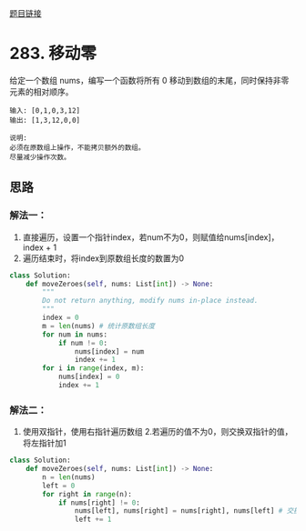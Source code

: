 [题目链接](xxx)
# 283. 移动零
给定一个数组 nums，编写一个函数将所有 0 移动到数组的末尾，同时保持非零元素的相对顺序。
```
输入: [0,1,0,3,12]
输出: [1,3,12,0,0]

说明:
必须在原数组上操作，不能拷贝额外的数组。
尽量减少操作次数。
```
## 思路

### 解法一：
1. 直接遍历，设置一个指针index，若num不为0，则赋值给nums[index]，index + 1
2. 遍历结束时，将index到原数组长度的数置为0
```python
class Solution:
    def moveZeroes(self, nums: List[int]) -> None:
        """
        Do not return anything, modify nums in-place instead.
        """
        index = 0 
        m = len(nums) # 统计原数组长度
        for num in nums:
            if num != 0:
                nums[index] = num
                index += 1
        for i in range(index, m):
            nums[index] = 0
            index += 1
```

### 解法二：
1. 使用双指针，使用右指针遍历数组
2.若遍历的值不为0，则交换双指针的值，将左指针加1

```python
class Solution:
    def moveZeroes(self, nums: List[int]) -> None:
        n = len(nums)
        left = 0
        for right in range(n):
            if nums[right] != 0:
                nums[left], nums[right] = nums[right], nums[left] # 交换双指针的值
                left += 1
```
